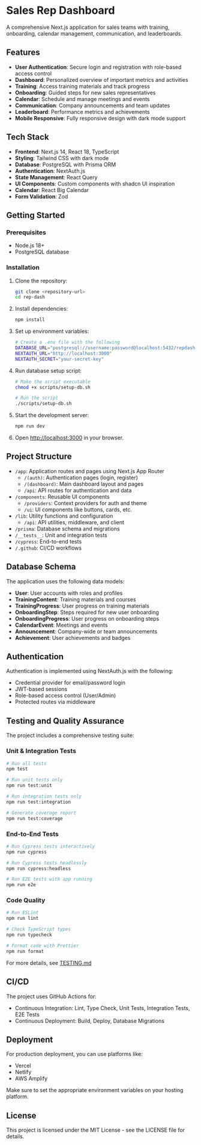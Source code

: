 # Sales Rep Dashboard

A comprehensive Next.js application for sales teams with training, onboarding, calendar management, communication, and leaderboards.

## Features

- **User Authentication**: Secure login and registration with role-based access control
- **Dashboard**: Personalized overview of important metrics and activities
- **Training**: Access training materials and track progress
- **Onboarding**: Guided steps for new sales representatives
- **Calendar**: Schedule and manage meetings and events
- **Communication**: Company announcements and team updates
- **Leaderboard**: Performance metrics and achievements
- **Mobile Responsive**: Fully responsive design with dark mode support

## Tech Stack

- **Frontend**: Next.js 14, React 18, TypeScript
- **Styling**: Tailwind CSS with dark mode
- **Database**: PostgreSQL with Prisma ORM
- **Authentication**: NextAuth.js
- **State Management**: React Query
- **UI Components**: Custom components with shadcn UI inspiration
- **Calendar**: React Big Calendar
- **Form Validation**: Zod

## Getting Started

### Prerequisites

- Node.js 18+
- PostgreSQL database

### Installation

1. Clone the repository:
   ```bash
   git clone <repository-url>
   cd rep-dash
   ```

2. Install dependencies:
   ```bash
   npm install
   ```

3. Set up environment variables:
   ```bash
   # Create a .env file with the following
   DATABASE_URL="postgresql://username:password@localhost:5432/repdash"
   NEXTAUTH_URL="http://localhost:3000"
   NEXTAUTH_SECRET="your-secret-key"
   ```

4. Run database setup script:
   ```bash
   # Make the script executable
   chmod +x scripts/setup-db.sh
   
   # Run the script
   ./scripts/setup-db.sh
   ```

5. Start the development server:
   ```bash
   npm run dev
   ```

6. Open [http://localhost:3000](http://localhost:3000) in your browser.

## Project Structure

- `/app`: Application routes and pages using Next.js App Router
  - `/(auth)`: Authentication pages (login, register)
  - `/(dashboard)`: Main dashboard layout and pages
  - `/api`: API routes for authentication and data
- `/components`: Reusable UI components
  - `/providers`: Context providers for auth and theme
  - `/ui`: UI components like buttons, cards, etc.
- `/lib`: Utility functions and configuration
  - `/api`: API utilities, middleware, and client
- `/prisma`: Database schema and migrations
- `/__tests__`: Unit and integration tests
- `/cypress`: End-to-end tests
- `/.github`: CI/CD workflows

## Database Schema

The application uses the following data models:

- **User**: User accounts with roles and profiles
- **TrainingContent**: Training materials and courses
- **TrainingProgress**: User progress on training materials
- **OnboardingStep**: Steps required for new user onboarding
- **OnboardingProgress**: User progress on onboarding steps
- **CalendarEvent**: Meetings and events
- **Announcement**: Company-wide or team announcements
- **Achievement**: User achievements and badges

## Authentication

Authentication is implemented using NextAuth.js with the following:

- Credential provider for email/password login
- JWT-based sessions
- Role-based access control (User/Admin)
- Protected routes via middleware

## Testing and Quality Assurance

The project includes a comprehensive testing suite:

### Unit & Integration Tests

```bash
# Run all tests
npm test

# Run unit tests only
npm run test:unit

# Run integration tests only
npm run test:integration

# Generate coverage report
npm run test:coverage
```

### End-to-End Tests

```bash
# Run Cypress tests interactively
npm run cypress

# Run Cypress tests headlessly
npm run cypress:headless

# Run E2E tests with app running
npm run e2e
```

### Code Quality

```bash
# Run ESLint
npm run lint

# Check TypeScript types
npm run typecheck

# Format code with Prettier
npm run format
```

For more details, see [TESTING.md](TESTING.md)

## CI/CD

The project uses GitHub Actions for:

- Continuous Integration: Lint, Type Check, Unit Tests, Integration Tests, E2E Tests
- Continuous Deployment: Build, Deploy, Database Migrations

## Deployment

For production deployment, you can use platforms like:

- Vercel
- Netlify
- AWS Amplify

Make sure to set the appropriate environment variables on your hosting platform.

## License

This project is licensed under the MIT License - see the LICENSE file for details.